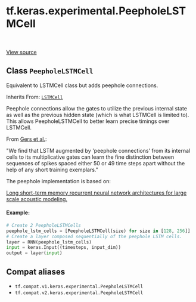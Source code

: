 <div itemscope itemtype="http://developers.google.com/ReferenceObject">
<meta itemprop="name" content="tf.keras.experimental.PeepholeLSTMCell" />
<meta itemprop="path" content="Stable" />
</div>

# tf.keras.experimental.PeepholeLSTMCell

<!-- Insert buttons and diff -->

<table class="tfo-notebook-buttons tfo-api" align="left">
</table>

<a target="_blank" href="/code/stable/tensorflow/python/keras/layers/recurrent.py">View source</a>



## Class `PeepholeLSTMCell`

Equivalent to LSTMCell class but adds peephole connections.

Inherits From: [`LSTMCell`](../../../tf/compat/v1/keras/layers/LSTMCell.md)

<!-- Placeholder for "Used in" -->

Peephole connections allow the gates to utilize the previous internal state as
well as the previous hidden state (which is what LSTMCell is limited to).
This allows PeepholeLSTMCell to better learn precise timings over LSTMCell.

From [Gers et al.](http://www.jmlr.org/papers/volume3/gers02a/gers02a.pdf):

"We find that LSTM augmented by 'peephole connections' from its internal
cells to its multiplicative gates can learn the fine distinction between
sequences of spikes spaced either 50 or 49 time steps apart without the help
of any short training exemplars."

The peephole implementation is based on:

[Long short-term memory recurrent neural network architectures for
 large scale acoustic modeling.
](https://research.google.com/pubs/archive/43905.pdf)

#### Example:



```python
# Create 2 PeepholeLSTMCells
peephole_lstm_cells = [PeepholeLSTMCell(size) for size in [128, 256]]
# Create a layer composed sequentially of the peephole LSTM cells.
layer = RNN(peephole_lstm_cells)
input = keras.Input((timesteps, input_dim))
output = layer(input)
```



## Compat aliases

* `tf.compat.v1.keras.experimental.PeepholeLSTMCell`
* `tf.compat.v2.keras.experimental.PeepholeLSTMCell`

